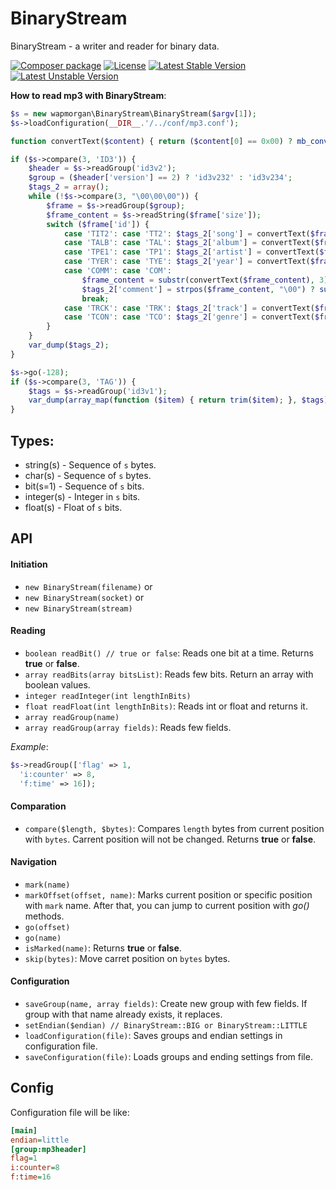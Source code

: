 # BinaryStream
BinaryStream - a writer and reader for binary data.

[![Composer package](http://xn--e1adiijbgl.xn--p1acf/badge/wapmorgan/binary-stream)](https://packagist.org/packages/wapmorgan/binary-stream)
[![License](https://poser.pugx.org/wapmorgan/binary-stream/license)](https://packagist.org/packages/wapmorgan/binary-stream)
[![Latest Stable Version](https://poser.pugx.org/wapmorgan/binary-stream/version)](https://packagist.org/packages/wapmorgan/binary-stream)
[![Latest Unstable Version](https://poser.pugx.org/wapmorgan/binary-stream/v/unstable)](//packagist.org/packages/wapmorgan/binary-stream)

**How to read mp3 with BinaryStream**:
```php
$s = new wapmorgan\BinaryStream\BinaryStream($argv[1]);
$s->loadConfiguration(__DIR__.'/../conf/mp3.conf');

function convertText($content) { return ($content[0] == 0x00) ? mb_convert_encoding(substr($content, 1), 'utf-8', 'ISO-8859-1') : substr($content, 1); }

if ($s->compare(3, 'ID3')) {
    $header = $s->readGroup('id3v2');
    $group = ($header['version'] == 2) ? 'id3v232' : 'id3v234';
    $tags_2 = array();
    while (!$s->compare(3, "\00\00\00")) {
        $frame = $s->readGroup($group);
        $frame_content = $s->readString($frame['size']);
        switch ($frame['id']) {
            case 'TIT2': case 'TT2': $tags_2['song'] = convertText($frame_content); break;
            case 'TALB': case 'TAL': $tags_2['album'] = convertText($frame_content); break;
            case 'TPE1': case 'TP1': $tags_2['artist'] = convertText($frame_content); break;
            case 'TYER': case 'TYE': $tags_2['year'] = convertText($frame_content); break;
            case 'COMM': case 'COM':
                $frame_content = substr(convertText($frame_content), 3);
                $tags_2['comment'] = strpos($frame_content, "\00") ? substr($frame_content, strpos($frame_content, "\00") + 1) : $frame_content;
                break;
            case 'TRCK': case 'TRK': $tags_2['track'] = convertText($frame_content); break;
            case 'TCON': case 'TCO': $tags_2['genre'] = convertText($frame_content); break;
        }
    }
    var_dump($tags_2);
}

$s->go(-128);
if ($s->compare(3, 'TAG')) {
    $tags = $s->readGroup('id3v1');
    var_dump(array_map(function ($item) { return trim($item); }, $tags));
}
```

## Types:

- string(s) - Sequence of `s` bytes.
- char(s) - Sequence of `s` bytes.
- bit(s=1) - Sequence of `s` bits.
- integer(s) - Integer in `s` bits.
- float(s) - Float of `s` bits.

## API

#### Initiation

- `new BinaryStream(filename)` or
- `new BinaryStream(socket)` or
- `new BinaryStream(stream)`

#### Reading
- `boolean readBit() // true or false`: Reads one bit at a time. Returns **true** or **false**.
- `array readBits(array bitsList)`: Reads few bits. Return an array with boolean values.
- `integer readInteger(int lengthInBits)`
- `float readFloat(int lengthInBits)`: Reads int or float and returns it.
- `array readGroup(name)`
- `array readGroup(array fields)`: Reads few fields.

_Example_:
```php
$s->readGroup(['flag' => 1,
  'i:counter' => 8,
  'f:time' => 16]);
```

#### Comparation
- `compare($length, $bytes)`: Compares `length` bytes from current position with `bytes`. Carrent position will not be changed. Returns **true** or **false**.

#### Navigation

- `mark(name)`
- `markOffset(offset, name)`: Marks current position or specific position with `mark` name. After that, you can jump to current position with _go()_ methods.
- `go(offset)`
- `go(name)`
- `isMarked(name)`: Returns **true** or **false**.
- `skip(bytes)`: Move carret position on `bytes` bytes.

#### Configuration

- `saveGroup(name, array fields)`: Create new group with few fields. If group with that name already exists, it replaces.
- `setEndian($endian) // BinaryStream::BIG or BinaryStream::LITTLE`
- `loadConfiguration(file)`: Saves groups and endian settings in configuration file.
- `saveConfiguration(file)`: Loads groups and ending settings from file.

## Config
Configuration file will be like:
```ini
[main]
endian=little
[group:mp3header]
flag=1
i:counter=8
f:time=16
```
